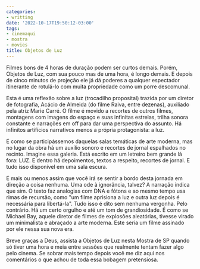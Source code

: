 ```yaml
---
categories:
- writting
date: '2022-10-17T19:50:12-03:00'
tags:
- cinemaqui
- mostra
- movies
title: Objetos de Luz
---
```


Filmes bons de 4 horas de duração podem ser curtos demais. Porém, Objetos de Luz, com sua pouco mas de uma hora, é longo demais. E depois de cinco minutos de projeção ele já dá poderes a qualquer espectador itinerante de rotulá-lo com muita propriedade como um porre descomunal.

Esta é uma reflexão sobre a luz (trocadilho proposital) trazida por um diretor de fotografia, Acácio de Almeida (do filme Raiva, entre dezenas), auxiliado pela atriz Marie Carré. O filme é movido a recortes de outros filmes, montagens com imagens do espaço e suas infinitas estrelas, trilha sonora constante e narrações em off para dar uma perspectiva do assunto. Há infinitos artifícios narrativos menos a própria protagonista: a luz.

É como se participássemos daquelas salas temáticas de arte moderna, mas no lugar da obra há um auxílio sonoro e recortes de jornal espalhados no recinto. Imagine essa galeria. Está escrito em um letreiro bem grande lá fora: LUZ. E dentro há depoimentos, textos a respeito, recortes de jornal. E tudo isso disponível em uma sala escura.

É mais ou menos assim que você irá se sentir a bordo desta jornada em direção a coisa nenhuma. Uma ode à ignorância, talvez? A narração indica que sim. O texto faz analogias com DNA e fótons e ao mesmo tempo usa rimas de recursão, como "um filme aprisiona a luz e outra luz depois é necessária para libertá-la". Tudo isso é dito sem nenhuma vergonha. Pelo contrário. Há um certo orgulho e até um tom de grandiosidade. É como se Michael Bay, aquele diretor de filmes de explosões aleatórias, tivesse virado um minimalista e abraçado a arte moderna. Este seria um filme assinado por ele nessa sua nova era.

Breve graças a Deus, assista a Objetos de Luz nesta Mostra de SP quando só tiver uma hora e meia entre sessões que realmente tentam fazer algo pelo cinema. Se sobrar mais tempo depois você me diz aqui nos comentários o que achou de toda essa bobagem pretensiosa.

